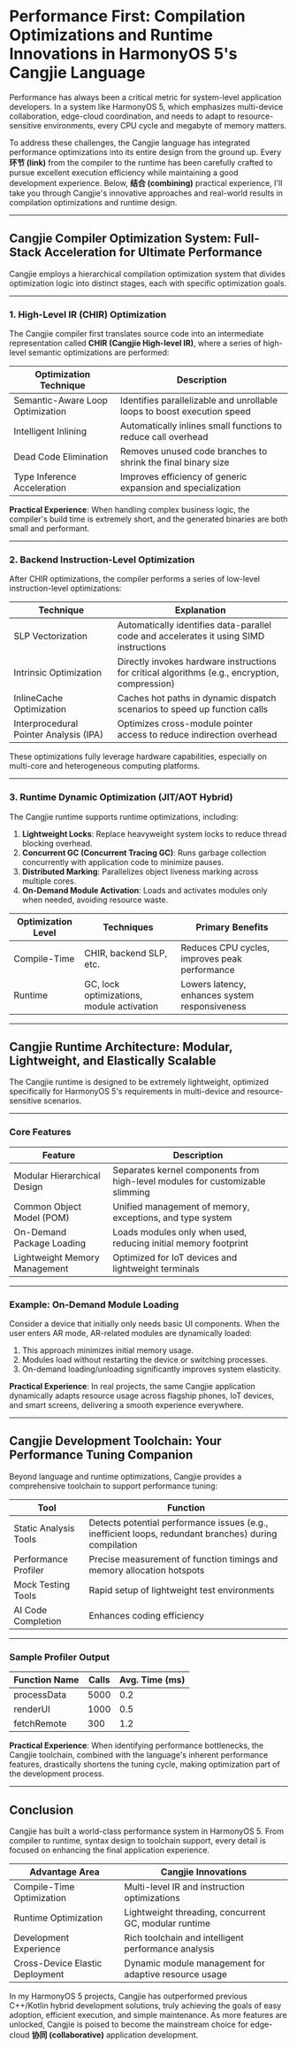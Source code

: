 # Performance First: Compilation Optimizations and Runtime Innovations in HarmonyOS 5's Cangjie Language

Performance has always been a critical metric for system-level application developers. In a system like HarmonyOS 5, which emphasizes multi-device collaboration, edge-cloud coordination, and needs to adapt to resource-sensitive environments, every CPU cycle and megabyte of memory matters.

To address these challenges, the Cangjie language has integrated performance optimizations into its entire design from the ground up. Every **环节 (link)** from the compiler to the runtime has been carefully crafted to pursue excellent execution efficiency while maintaining a good development experience. Below, **结合 (combining)** practical experience, I'll take you through Cangjie's innovative approaches and real-world results in compilation optimizations and runtime design.

------

## Cangjie Compiler Optimization System: Full-Stack Acceleration for Ultimate Performance

Cangjie employs a hierarchical compilation optimization system that divides optimization logic into distinct stages, each with specific optimization goals.

------

### 1. High-Level IR (CHIR) Optimization

The Cangjie compiler first translates source code into an intermediate representation called **CHIR (Cangjie High-level IR)**, where a series of high-level semantic optimizations are performed:

| Optimization Technique           | Description                                                  |
| -------------------------------- | ------------------------------------------------------------ |
| Semantic-Aware Loop Optimization | Identifies parallelizable and unrollable loops to boost execution speed |
| Intelligent Inlining             | Automatically inlines small functions to reduce call overhead |
| Dead Code Elimination            | Removes unused code branches to shrink the final binary size |
| Type Inference Acceleration      | Improves efficiency of generic expansion and specialization  |

**Practical Experience**:
 When handling complex business logic, the compiler's build time is extremely short, and the generated binaries are both small and performant.

------

### 2. Backend Instruction-Level Optimization

After CHIR optimizations, the compiler performs a series of low-level instruction-level optimizations:

| Technique                              | Explanation                                                  |
| -------------------------------------- | ------------------------------------------------------------ |
| SLP Vectorization                      | Automatically identifies data-parallel code and accelerates it using SIMD instructions |
| Intrinsic Optimization                 | Directly invokes hardware instructions for critical algorithms (e.g., encryption, compression) |
| InlineCache Optimization               | Caches hot paths in dynamic dispatch scenarios to speed up function calls |
| Interprocedural Pointer Analysis (IPA) | Optimizes cross-module pointer access to reduce indirection overhead |

These optimizations fully leverage hardware capabilities, especially on multi-core and heterogeneous computing platforms.

------

### 3. Runtime Dynamic Optimization (JIT/AOT Hybrid)

The Cangjie runtime supports runtime optimizations, including:

1. **Lightweight Locks**: Replace heavyweight system locks to reduce thread blocking overhead.
2. **Concurrent GC (Concurrent Tracing GC)**: Runs garbage collection concurrently with application code to minimize pauses.
3. **Distributed Marking**: Parallelizes object liveness marking across multiple cores.
4. **On-Demand Module Activation**: Loads and activates modules only when needed, avoiding resource waste.

| Optimization Level | Techniques                                | Primary Benefits                               |
| ------------------ | ----------------------------------------- | ---------------------------------------------- |
| Compile-Time       | CHIR, backend SLP, etc.                   | Reduces CPU cycles, improves peak performance  |
| Runtime            | GC, lock optimizations, module activation | Lowers latency, enhances system responsiveness |

------

## Cangjie Runtime Architecture: Modular, Lightweight, and Elastically Scalable

The Cangjie runtime is designed to be extremely lightweight, optimized specifically for HarmonyOS 5's requirements in multi-device and resource-sensitive scenarios.

------

### Core Features

| Feature                       | Description                                                  |
| ----------------------------- | ------------------------------------------------------------ |
| Modular Hierarchical Design   | Separates kernel components from high-level modules for customizable slimming |
| Common Object Model (POM)     | Unified management of memory, exceptions, and type system    |
| On-Demand Package Loading     | Loads modules only when used, reducing initial memory footprint |
| Lightweight Memory Management | Optimized for IoT devices and lightweight terminals          |

------

### Example: On-Demand Module Loading

Consider a device that initially only needs basic UI components. When the user enters AR mode, AR-related modules are dynamically loaded:

1. This approach minimizes initial memory usage.
2. Modules load without restarting the device or switching processes.
3. On-demand loading/unloading significantly improves system elasticity.

**Practical Experience**:
 In real projects, the same Cangjie application dynamically adapts resource usage across flagship phones, IoT devices, and smart screens, delivering a smooth experience everywhere.

------

## Cangjie Development Toolchain: Your Performance Tuning Companion

Beyond language and runtime optimizations, Cangjie provides a comprehensive toolchain to support performance tuning:

| Tool                  | Function                                                     |
| --------------------- | ------------------------------------------------------------ |
| Static Analysis Tools | Detects potential performance issues (e.g., inefficient loops, redundant branches) during compilation |
| Performance Profiler  | Precise measurement of function timings and memory allocation hotspots |
| Mock Testing Tools    | Rapid setup of lightweight test environments                 |
| AI Code Completion    | Enhances coding efficiency                                   |

------

### Sample Profiler Output

| Function Name | Calls | Avg. Time (ms) |
| ------------- | ----- | -------------- |
| processData   | 5000  | 0.2            |
| renderUI      | 1000  | 0.5            |
| fetchRemote   | 300   | 1.2            |

**Practical Experience**:
 When identifying performance bottlenecks, the Cangjie toolchain, combined with the language's inherent performance features, drastically shortens the tuning cycle, making optimization part of the development process.

------

## Conclusion

Cangjie has built a world-class performance system in HarmonyOS 5. From compiler to runtime, syntax design to toolchain support, every detail is focused on enhancing the final application experience.

| Advantage Area                  | Cangjie Innovations                                   |
| ------------------------------- | ----------------------------------------------------- |
| Compile-Time Optimization       | Multi-level IR and instruction optimizations          |
| Runtime Optimization            | Lightweight threading, concurrent GC, modular runtime |
| Development Experience          | Rich toolchain and intelligent performance analysis   |
| Cross-Device Elastic Deployment | Dynamic module management for adaptive resource usage |

In my HarmonyOS 5 projects, Cangjie has outperformed previous C++/Kotlin hybrid development solutions, truly achieving the goals of easy adoption, efficient execution, and simple maintenance.
 As more features are unlocked, Cangjie is poised to become the mainstream choice for edge-cloud **协同 (collaborative)** application development.